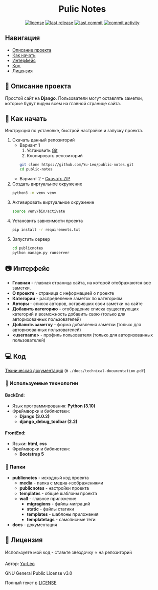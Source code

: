 <h1 align="center"> Pulic Notes </h1>

<p align="center">
  <a href="https://github.com/Yu-Leo/public-notes/blob/main/LICENSE" target="_blank"> <img alt="license" src="https://img.shields.io/github/license/Yu-Leo/public-notes?style=for-the-badge&labelColor=090909"></a>
  <a href="https://github.com/Yu-Leo/public-notes/releases/latest" target="_blank"> <img alt="last release" src="https://img.shields.io/github/v/release/Yu-Leo/public-notes?style=for-the-badge&labelColor=090909"></a>
  <a href="https://github.com/Yu-Leo/public-notes/commits/main" target="_blank"> <img alt="last commit" src="https://img.shields.io/github/last-commit/Yu-Leo/public-notes?style=for-the-badge&labelColor=090909"></a>
  <a href="https://github.com/Yu-Leo/public-notes/graphs/contributors" target="_blank"> <img alt="commit activity" src="https://img.shields.io/github/commit-activity/m/Yu-Leo/public-notes?style=for-the-badge&labelColor=090909"></a>
</p>


## Навигация

* [Описание проекта](#chapter-0)
* [Как начать](#chapter-1)
* [Интерфейс](#chapter-2)
* [Код](#chapter-3)
* [Лицензия](#chapter-5)

<a id="chapter-0"></a>

## :page_facing_up: Описание проекта

Простой сайт на **Django**. Пользователи могут оставлять заметки, которые будут видны всем на главной странице сайта.

<a id="chapter-1"></a>

## :hammer: Как начать

Инструкция по установке, быстрой настройке и запуску проекта.

1. Скачать данный репозиторий
    * Вариант 1
        1. Установить [Git](https://git-scm.com/download/win)
        2. Клонировать репозиторий
       ```bash
       git clone https://github.com/Yu-Leo/public-notes.git
       cd public-notes
       ```
    * Вариант 2 - [Скачать ZIP](https://github.com/Yu-Leo/public-notes/archive/refs/heads/main.zip)
2. Создать виртуальное окружение
    ```bash
    python3 -m venv venv
    ```
3. Активировать виртуальное окружение
    ```bash
    source venv/bin/activate
    ```
4. Установить зависимости проекта
    ```bash
    pip install -r requirements.txt
    ```
5. Запустить сервер
    ```bash
    cd publicnotes
    python manage.py runserver
    ```
  
<a id="chapter-2"></a>

## :camera: Интерфейс
- **Главная** - главная страница сайта, на которой отображаются все заметки.
- **О проекте** - страница с информацией о проекте 
- **Категории** - распределение заметок по категориям
- **Авторы** - список авторов, оставивших свои заметки на сайте
- **Добавить категорию** - отобрадение списка существующих категорий и возможность добавить свою (только для авторизованных пользователей)
- **Добавить заметку** - форма добавления заметки (только для авторизованных пользователей)
- **\<username\>** - профиль пользователя (только для авторизованных пользователей)

<a id="chapter-3"></a>

## :computer: Код

[Техническая документация]() (в `./docs/technical-documentation.pdf`)

### :wrench: Используемые технологии

#### BackEnd:
  - Язык программирования: **Python (3.10)**
  - Фреймворки и библиотеки:
    -    **Django (3.0.2)**
    -    **django_debug_toolbar (2.2)**
#### FrontEnd:
  - Языки: **html**, **css**
  - Фреймворки и библиотеки:
     - **Bootstrap 5**


### :file_folder: Папки

- **publicnotes** - исходный код проекта
  - **media** - папка с медиа-изображениями
  - **publicnotes** - настройки проекта
  - **templates** - общие шаблоны проекта
  - **wall** - главное приложение
    - **migragions** - файлы миграций
    - **static** - файлы статики
    - **templates** - шаблоны приложения
    - **templatetags** - самописные теги
- **docs** - документация

<a id="chapter-5"></a>

## :open_hands: Лицензия

Используете мой код - ставьте звёздочку ⭐️ на репозиторий

Автор: [Yu-Leo](https://github.com/Yu-Leo)

GNU General Public License v3.0

Полный текст в [LICENSE](LICENSE)
